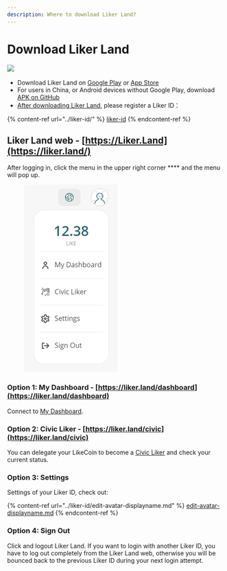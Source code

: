 ```yaml
---
description: Where to download Liker Land?
---
```


# Download Liker Land

![](../../.gitbook/assets/likecoin\_ad72\_appstore4\_fullpic\_en.png)

* Download Liker Land on [Google Play](https://play.google.com/store/apps/details?id=com.oice) or [App Store](https://apps.apple.com/hk/app/liker-land/id1248232355)
* For users in China, or Android devices without Google Play, download [APK on GitHub](https://github.com/likecoin/likecoin-app/releases)
* [After downloading Liker Land](https://liker.land/getapp), please register a Liker ID：

{% content-ref url="../liker-id/" %}
[liker-id](../liker-id/)
{% endcontent-ref %}

## Liker Land web - [https://Liker.Land](https://liker.land/) <a href="#liker-land-web" id="liker-land-web"></a>

After logging in, click the menu in the upper right corner **** and the menu will pop up.

<figure><img src="../../.gitbook/assets/Liker Land menu.png" alt=""><figcaption></figcaption></figure>

### **Option 1:** My Dashboard - [https://liker.land/dashboard](https://liker.land/dashboard)

Connect to [My Dashboard](../../general-guides/writing-nft/dashboard.md).

### Option 2: Civic Liker - [https://liker.land/civic](https://liker.land/civic)

You can delegate your LikeCoin to become a [Civic Liker](../civic-liker/) and check your current status.

### **Option 3: Settings**

Settings of your Liker ID, check out:

{% content-ref url="../liker-id/edit-avatar-displayname.md" %}
[edit-avatar-displayname.md](../liker-id/edit-avatar-displayname.md)
{% endcontent-ref %}

### **Option 4: Sign Out**

Click and logout Liker Land. If you want to login with another Liker ID, you have to log out completely from the Liker Land web, otherwise you will be bounced back to the previous Liker ID during your next login attempt.
